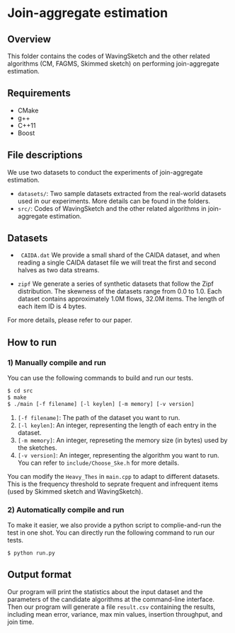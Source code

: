 # Join-aggregate estimation

## Overview
This folder contains the codes of WavingSketch and the other related algorithms (CM, FAGMS, Skimmed sketch) on performing join-aggregate estimation.


## Requirements

- CMake
- g++
- C++11
- Boost

## File descriptions

We use two datasets to conduct the experiments of join-aggregate estimation.

*  `datasets/`: Two sample datasets extracted from the real-world datasets used in our experiments. More details can be found in the folders. 
*  `src/`: Codes of WavingSketch and the other related algorithms in join-aggregate estimation.

## Datasets

- ` CAIDA.dat` We provide a small shard of the CAIDA dataset, and when reading a single CAIDA dataset file we will treat the first and second halves as two data streams.

- `zipf` We generate a series of synthetic datasets that follow the Zipf distribution. The skewness of the datasets range from 0.0 to 1.0. Each dataset contains approximately 1.0M flows, 32.0M items. The length of each item ID is 4 bytes.

For more details, please refer to our paper. 

## How to run

### 1) Manually compile and run

You can use the following commands to build and run our tests. 

```bash
$ cd src
$ make
$ ./main [-f filename] [-l keylen] [-m memory] [-v version]
```


1. `[-f filename]`: The path of the dataset you want to run. 
2. `[-l keylen]`: An integer, representing the length of each entry in the dataset.
3. `[-m memory]`: An integer, represeting the memory size (in bytes) used by the sketches. 
4. `[-v version]`: An integer, representing the algorithm you want to run. You can refer to `include/Choose_Ske.h` for more details. 

You can modify the `Heavy_Thes` in `main.cpp` to adapt to different datasets. This is the frequency threshold to seprate frequent and infrequent items (used by Skimmed sketch and WavingSketch).

### 2) Automatically compile and run

To make it easier, we also provide a python script to complie-and-run the test in one shot. 
You can directly run the following command to run our tests. 
```
$ python run.py
```



## Output format

Our program will print the statistics about the input dataset and the parameters of the candidate algorithms at the command-line interface. Then our program will generate a file `result.csv` containing the results, including mean error, variance, max min values, insertion throughput, and join time.
